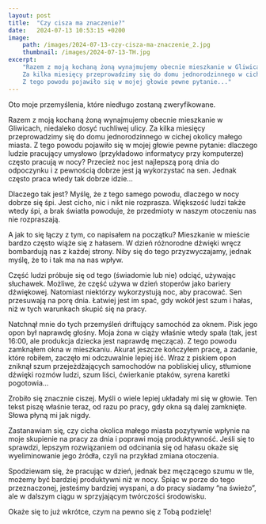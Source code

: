 ```yaml
---
layout: post
title:  "Czy cisza ma znaczenie?"
date:   2024-07-13 10:53:15 +0200
image:
    path: /images/2024-07-13-czy-cisza-ma-znaczenie_2.jpg
    thumbnail: /images/2024-07-13-TH.jpg
excerpt:
    "Razem z moją kochaną żoną wynajmujemy obecnie mieszkanie w Gliwicach, niedaleko dosyć ruchliwej ulicy.
    Za kilka miesięcy przeprowadzimy się do domu jednorodzinnego w cichej okolicy małego miasta.
    Z tego powodu pojawiło się w mojej głowie pewne pytanie..."
---
```


Oto moje przemyślenia, które niedługo zostaną zweryfikowane.

Razem z moją kochaną żoną wynajmujemy obecnie mieszkanie w Gliwicach, niedaleko dosyć ruchliwej ulicy. Za kilka miesięcy przeprowadzimy się do domu jednorodzinnego w cichej okolicy małego miasta. Z tego powodu pojawiło się w mojej głowie pewne pytanie: dlaczego ludzie pracujący umysłowo (przykładowo informatycy przy komputerze) często pracują w nocy? Przecież noc jest najlepszą porą dnia do odpoczynku i z pewnością dobrze jest ją wykorzystać na sen. Jednak często praca wtedy tak dobrze idzie…

Dlaczego tak jest? Myślę, że z tego samego powodu, dlaczego w nocy dobrze się śpi. Jest cicho, nic i nikt nie rozprasza. Większość ludzi także wtedy śpi, a brak światła powoduje, że przedmioty w naszym otoczeniu nas nie rozpraszają.

A jak to się łączy z tym, co napisałem na początku? Mieszkanie w mieście bardzo często wiąże się z hałasem. W dzień różnorodne dźwięki wręcz bombardują nas z każdej strony. Niby się do tego przyzwyczajamy, jednak myślę, że to i tak ma na nas wpływ.

Część ludzi próbuje się od tego (świadomie lub nie) odciąć, używając słuchawek. Możliwe, że część używa w dzień stoperów jako bariery dźwiękowej. Natomiast niektórzy wykorzystują noc, aby pracować. Sen przesuwają na porę dnia. Łatwiej jest im spać, gdy wokół jest szum i hałas, niż w tych warunkach skupić się na pracy.

Natchnął mnie do tych przemyśleń driftujący samochód za oknem. Pisk jego opon był naprawdę głośny. Moja żona w ciąży właśnie wtedy spała (tak, jest 16:00, ale produkcja dziecka jest naprawdę męcząca). Z tego powodu zamknąłem okna w mieszkaniu. Akurat jeszcze kończyłem pracę, a zadanie, które robiłem, zaczęło mi odczuwalnie lepiej iść. Wraz z piskiem opon zniknął szum przejeżdżających samochodów na pobliskiej ulicy, stłumione dźwięki rozmów ludzi, szum liści, ćwierkanie ptaków, syrena karetki pogotowia…

Zrobiło się znacznie ciszej. Myśli o wiele lepiej układały mi się w głowie. Ten tekst piszę właśnie teraz, od razu po pracy, gdy okna są dalej zamknięte. Słowa płyną mi jak nigdy.

Zastanawiam się, czy cicha okolica małego miasta pozytywnie wpłynie na moje skupienie na pracy za dnia i poprawi moją produktywność. Jeśli się to sprawdzi, lepszym rozwiązaniem od odcinania się od hałasu okaże się wyeliminowanie jego źródła, czyli na przykład zmiana otoczenia.

Spodziewam się, że pracując w dzień, jednak bez męczącego szumu w tle, możemy być bardziej produktywni niż w nocy. Śpiąc w porze do tego przeznaczonej, jesteśmy bardziej wyspani, a do pracy siadamy “na świeżo”, ale w dalszym ciągu w sprzyjającym twórczości środowisku.

Okaże się to już wkrótce, czym na pewno się z Tobą podzielę!
